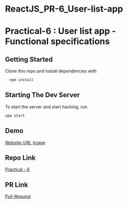 # ReactJS_PR-6_User-list-app
# Practical-6 : User list app - Functional specifications

## Getting Started

Clone this repo and install dependencies with

```bash
  npm install
```

## Starting The Dev Server

To start the server and start hacking, run

```bash
npm start
```

## Demo
[Website-URL](https://react-mn-pr-6.web.app/)
[Image](https://github.com/mansinakrani/ReactJS_PR-6_User-list-app/blob/Reactjs_pr-6/practical-6/reactjs-6.png)

## Repo Link
[Practical - 6](https://github.com/mansinakrani/ReactJS_PR-6_User-list-app.git)

## PR Link
[Pull-Request](https://github.com/mansinakrani/ReactJS_PR-6_User-list-app/pull/1#issue-1162247188) 
